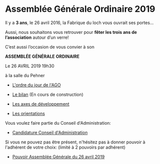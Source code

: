 # Assemblée Générale Ordinaire 2019

Il y a **3 ans**, le 26 avril 2016, la Fabrique du loch vous ouvrait ses portes…

Aussi, nous souhaitons vous retrouver pour **fêter les trois ans de l’association** autour d’un verre!

C’est aussi l’occasion de vous convier à son

**ASSEMBLÉE GÉNÉRALE ORDINAIRE**

Le 26 AVRIL 2019 19h30

à la salle du Pehner


- [L'ordre du jour de l'AGO](ordre-du-jour.md)

- [Le bilan](activites/bilan.md) (En cours de construction)
- [Les axes de développement](activites/activites.md)
- [Les orientations](activites/orientations.md)

Vous voulez faire partie du Conseil d'Administration:

  - [Candidature Conseil d'Administration](https://framaforms.org/candidature-au-conseil-dadministration-la-fabrique-du-loch-1554995370)

Si vous ne pouvez pas être présent, n'hésitez pas à donner pouvoir à l'adhérent de votre choix:
(limité à 2 pouvoirs par adhérent)

- [Pouvoir Assemblée Générale du 26 avril 2019](Fabloch-AG2019-pouvoir.pdf)
